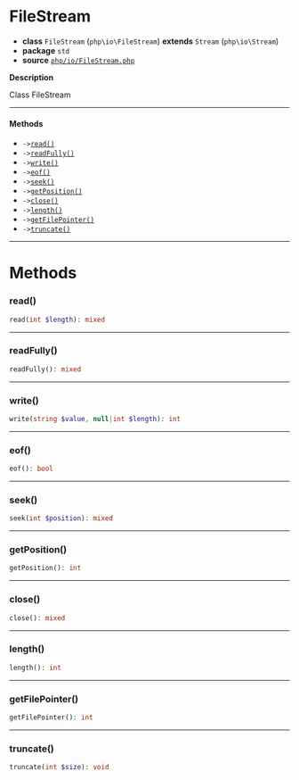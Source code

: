 # FileStream

- **class** `FileStream` (`php\io\FileStream`) **extends** `Stream` (`php\io\Stream`)
- **package** `std`
- **source** [`php/io/FileStream.php`](./src/main/resources/JPHP-INF/sdk/php/io/FileStream.php)

**Description**

Class FileStream

---

#### Methods

- `->`[`read()`](#method-read)
- `->`[`readFully()`](#method-readfully)
- `->`[`write()`](#method-write)
- `->`[`eof()`](#method-eof)
- `->`[`seek()`](#method-seek)
- `->`[`getPosition()`](#method-getposition)
- `->`[`close()`](#method-close)
- `->`[`length()`](#method-length)
- `->`[`getFilePointer()`](#method-getfilepointer)
- `->`[`truncate()`](#method-truncate)

---
# Methods

<a name="method-read"></a>

### read()
```php
read(int $length): mixed
```

---

<a name="method-readfully"></a>

### readFully()
```php
readFully(): mixed
```

---

<a name="method-write"></a>

### write()
```php
write(string $value, null|int $length): int
```

---

<a name="method-eof"></a>

### eof()
```php
eof(): bool
```

---

<a name="method-seek"></a>

### seek()
```php
seek(int $position): mixed
```

---

<a name="method-getposition"></a>

### getPosition()
```php
getPosition(): int
```

---

<a name="method-close"></a>

### close()
```php
close(): mixed
```

---

<a name="method-length"></a>

### length()
```php
length(): int
```

---

<a name="method-getfilepointer"></a>

### getFilePointer()
```php
getFilePointer(): int
```

---

<a name="method-truncate"></a>

### truncate()
```php
truncate(int $size): void
```